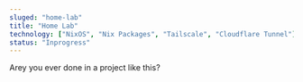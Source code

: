 ```yaml
---
sluged: "home-lab"
title: "Home Lab"
technology: ["NixOS", "Nix Packages", "Tailscale", "Cloudflare Tunnel"]
status: "Inprogress"
---
```


Arey you ever done in a project like this?

